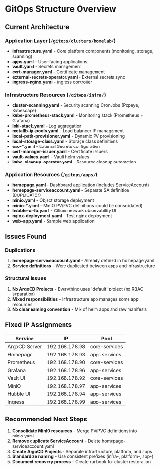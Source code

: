 # GitOps Structure Overview

## Current Architecture

### Application Layer (`/gitops/clusters/homelab/`)
- **infrastructure.yaml** - Core platform components (monitoring, storage, scanning)
- **apps.yaml** - User-facing applications 
- **vault.yaml** - Secrets management
- **cert-manager.yaml** - Certificate management
- **external-secrets-operator.yaml** - External secrets sync
- **ingress-nginx.yaml** - Ingress controller

### Infrastructure Resources (`/gitops/infra/`)
- **cluster-scanning.yaml** - Security scanning CronJobs (Popeye, Kubescape)
- **kube-prometheus-stack.yaml** - Monitoring stack (Prometheus + Grafana)
- **loki-stack.yaml** - Log aggregation
- **metallb-ip-pools.yaml** - Load balancer IP management
- **local-path-provisioner.yaml** - Dynamic PV provisioning
- **local-storage-class.yaml** - Storage class definitions
- **eso-*.yaml** - External Secrets configuration
- **cert-manager-issuer.yaml** - Certificate issuers
- **vault-values.yaml** - Vault helm values
- **kube-cleanup-operator.yaml** - Resource cleanup automation

### Application Resources (`/gitops/apps/`)
- **homepage.yaml** - Dashboard application (includes ServiceAccount)
- **homepage-serviceaccount.yaml** - Separate SA definition (DUPLICATE?)
- **minio.yaml** - Object storage deployment
- **minio-*.yaml** - MinIO PV/PVC definitions (could be consolidated)
- **hubble-ui-lb.yaml** - Cilium network observability UI
- **nginx-deployment.yaml** - Test nginx deployment
- **web-app.yaml** - Sample web application

## Issues Found

### Duplications
1. **homepage-serviceaccount.yaml** - Already defined in homepage.yaml
2. **Service definitions** - Were duplicated between apps and infrastructure

### Structural Issues
1. **No ArgoCD Projects** - Everything uses 'default' project (no RBAC separation)
2. **Mixed responsibilities** - Infrastructure app manages some app resources
3. **No clear naming convention** - Mix of helm apps and raw manifests

## Fixed IP Assignments

| Service | IP | Pool |
|---------|-----|------|
| ArgoCD Server | 192.168.178.98 | core-services |
| Homepage | 192.168.178.93 | app-services |
| Prometheus | 192.168.178.90 | core-services |
| Grafana | 192.168.178.96 | app-services |
| Vault UI | 192.168.178.92 | core-services |
| MinIO | 192.168.178.97 | app-services |
| Hubble UI | 192.168.178.94 | app-services |
| Ingress | 192.168.178.99 | app-services |

## Recommended Next Steps

1. **Consolidate MinIO resources** - Merge PV/PVC definitions into minio.yaml
2. **Remove duplicate ServiceAccount** - Delete homepage-serviceaccount.yaml
3. **Create ArgoCD Projects** - Separate infrastructure, platform, and apps
4. **Standardize naming** - Use consistent prefixes (infra-, platform-, app-)
5. **Document recovery process** - Create runbook for cluster restoration